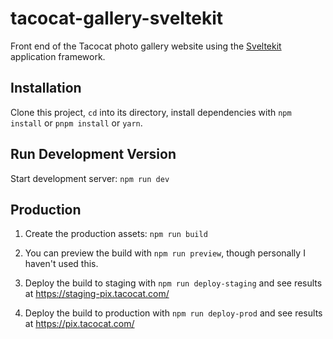# tacocat-gallery-sveltekit

Front end of the Tacocat photo gallery website using the [Sveltekit](https://kit.svelte.dev/) application framework.

## Installation

Clone this project, `cd` into its directory, install dependencies with `npm install` or `pnpm install` or `yarn`. 

## Run Development Version

Start development server: `npm run dev`

## Production

1. Create the production assets: `npm run build`

2. You can preview the build with `npm run preview`, though personally I haven't used this.

3. Deploy the build to staging with `npm run deploy-staging` and see results at https://staging-pix.tacocat.com/

4. Deploy the build to production with `npm run deploy-prod` and see results at https://pix.tacocat.com/
